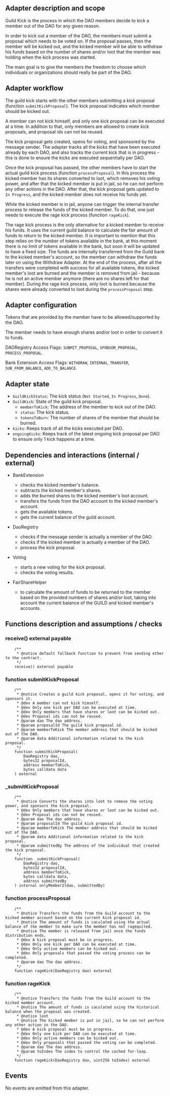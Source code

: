## Adapter description and scope

Guild Kick is the process in which the DAO members decide to kick a member out of the DAO for any given reason.

In order to kick out a member of the DAO, the members must submit a proposal which needs to be voted on. If the proposal passes, then the member will be kicked out, and the kicked member will be able to withdraw his funds based on the number of shares and/or loot that the member was holding when the kick process was started.

The main goal is to give the members the freedom to choose which individuals or organizations should really be part of the DAO.

## Adapter workflow

The guild kick starts with the other members submitting a kick proposal (function `submitKickProposal`). The kick proposal indicates which member should be kicked out.

A member can not kick himself, and only one kick proposal can be executed at a time. In addition to that, only members are allowed to create kick proposals, and proposal ids can not be reused.

The kick proposal gets created, opens for voting, and sponsored by the message sender. The adapter tracks all the kicks that have been executed already by each DAO, and also tracks the current kick that is in progress - this is done to ensure the kicks are executed sequentially per DAO.

Once the kick proposal has passed, the other members have to start the actual guild kick process (function `processProposal`). In this process the kicked member has its shares converted to loot, which removes his voting power, and after that the kicked member is put in jail, so he can not perform any other actions in the DAO. After that, the kick proposal gets updated to `In Progress`, and the kicked member does not receive his funds yet.

While the kicked member is in jail, anyone can trigger the internal transfer process to release the funds of the kicked member. To do that, one just needs to execute the rage kick process (function `rageKick`).

The rage kick process is the only alternative for a kicked member to receive his funds. It uses the current guild balance to calculate the fair amount of funds to return to the kicked member. It is important to mention that this step relies on the number of tokens available in the bank, at this moment there is no limit of tokens available in the bank, but soon it will be updated to have a fixed size. The funds are internally transferred from the Guild bank to the kicked member's account, so the member can withdraw the funds later on using the Withdraw Adapter. At the end of the process, after all the transfers were completed with success for all available tokens, the kicked member's loot are burned and the member is removed from jail - because he is not an active member anymore (there are no shares left for that member). During the rage kick process, only loot is burned because the shares were already converted to loot during the `processProposal` step.

## Adapter configuration

Tokens that are provided by the member have to be allowed/supported by the DAO.

The member needs to have enough shares and/or loot in order to convert it to funds.

DAORegistry Access Flags: `SUBMIT_PROPOSAL`, `SPONSOR_PROPOSAL`, `PROCESS_PROPOSAL`.

Bank Extension Access Flags: `WITHDRAW`, `INTERNAL_TRANSFER`, `SUB_FROM_BALANCE`, `ADD_TO_BALANCE`.

## Adapter state

- `GuildKickStatus`: The kick status (`Not Started`, `In Progress`, `Done`).
- `GuildKick`: State of the guild kick proposal.
  - `memberToKick`: The address of the member to kick out of the DAO.
  - `status`: The kick status.
  - `tokensToBurn`: The number of shares of the member that should be burned.
- `kicks`: Keeps track of all the kicks executed per DAO.
- `ongoingKicks`: Keeps track of the latest ongoing kick proposal per DAO to ensure only 1 kick happens at a time.

## Dependencies and interactions (internal / external)

- BankExtension

  - checks the kicked member's balance.
  - subtracts the kicked member's shares.
  - adds the burned shares to the kicked member's loot account.
  - transfers the funds from the DAO account to the kicked member's account.
  - gets the available tokens.
  - gets the current balance of the guild account.

- DaoRegistry

  - checks if the message sender is actually a member of the DAO.
  - checks if the kicked member is actually a member of the DAO.
  - process the kick proposal.

- Voting

  - starts a new voting for the kick proposal.
  - checks the voting results.

- FairShareHelper

  - to calculate the amount of funds to be returned to the member based on the provided numbers of shares and/or loot, taking into account the current balance of the GUILD and kicked member's accounts.

## Functions description and assumptions / checks

### receive() external payable

```solidity
    /**
     * @notice default fallback function to prevent from sending ether to the contract.
     */
    receive() external payable
```

### function submitKickProposal

```solidity
    /**
     * @notice Creates a guild kick proposal, opens it for voting, and sponsors it.
     * @dev A member can not kick himself.
     * @dev Only one kick per DAO can be executed at time.
     * @dev Only members that have shares or loot can be kicked out.
     * @dev Proposal ids can not be reused.
     * @param dao The dao address.
     * @param proposalId The guild kick proposal id.
     * @param memberToKick The member address that should be kicked out of the DAO.
     * @param data Additional information related to the kick proposal.
     */
    function submitKickProposal(
        DaoRegistry dao,
        bytes32 proposalId,
        address memberToKick,
        bytes calldata data
    ) external
```

### \_submitKickProposal

```solidity
    /**
     * @notice Converts the shares into loot to remove the voting power, and sponsors the kick proposal.
     * @dev Only members that have shares or loot can be kicked out.
     * @dev Proposal ids can not be reused.
     * @param dao The dao address.
     * @param proposalId The guild kick proposal id.
     * @param memberToKick The member address that should be kicked out of the DAO.
     * @param data Additional information related to the kick proposal.
     * @param submittedBy The address of the individual that created the kick proposal.
     */
    function _submitKickProposal(
        DaoRegistry dao,
        bytes32 proposalId,
        address memberToKick,
        bytes calldata data,
        address submittedBy
    ) internal onlyMember2(dao, submittedBy)
```

### function processProposal

```solidity
    /**
     * @notice Transfers the funds from the Guild account to the kicked member account based on the current kick proposal id.
     * @notice The amount of funds is caculated using the actual balance of the member to make sure the member has not ragequited.
     * @notice The member is released from jail once the funds distribution ends.
     * @dev A kick proposal must be in progress.
     * @dev Only one kick per DAO can be executed at time.
     * @dev Only active members can be kicked out.
     * @dev Only proposals that passed the voting process can be completed.
     * @param dao The dao address.
     */
    function rageKick(DaoRegistry dao) external
```

### function rageKick

```solidity
    /**
     * @notice Transfers the funds from the Guild account to the kicked member account.
     * @notice The amount of funds is caculated using the historical balance when the proposal was created.
     * @notice loot
     * @notice The kicked member is put in jail, so he can not perform any other action in the DAO.
     * @dev A kick proposal must be in progress.
     * @dev Only one kick per DAO can be executed at time.
     * @dev Only active members can be kicked out.
     * @dev Only proposals that passed the voting can be completed.
     * @param dao The dao address.
     * @param toIndex The index to control the cached for-loop.
     */
    function rageKick(DaoRegistry dao, uint256 toIndex) external
```

## Events

No events are emitted from this adapter.
